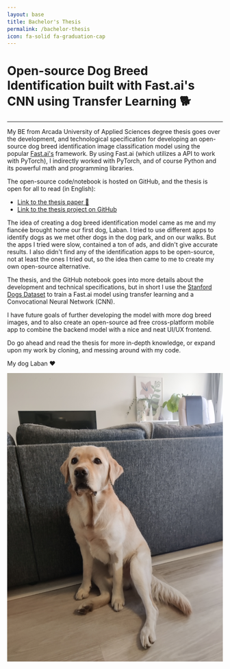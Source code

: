 ```yaml
---
layout: base
title: Bachelor's Thesis
permalink: /bachelor-thesis
icon: fa-solid fa-graduation-cap
---
```


# Open-source Dog Breed Identification built with Fast.ai's CNN using Transfer Learning 🐕

---

My BE from Arcada University of Applied Sciences degree thesis goes over the development, and technological specification for developing an open-source dog breed identification image classification model using the popular <a href="https://github.com/fastai/fastai" target="_blank">Fast.ai's</a> framework. By using Fast.ai (which utilizes a API to work with PyTorch), I indirectly worked with PyTorch, and of course Python and its powerful math and programming libraries.

The open-source code/notebook is hosted on GitHub, and the thesis is open for all to read (in English):

- <a href="https://www.theseus.fi/handle/10024/799064" target="_blank">Link to the thesis paper 📖</a>
- <a href="https://github.com/krullmizter/dog-breed-id-fastai" target="_blank">Link to the thesis project on GitHub</a>

The idea of creating a dog breed identification model came as me and my fiancée brought home our first dog, Laban. I tried to use different apps to identify dogs as we met other dogs in the dog park, and on our walks. But the apps I tried were slow, contained a ton of ads, and didn't give accurate results. I also didn't find any of the identification apps to be open-source, not at least the ones I tried out, so the idea then came to me to create my own open-source alternative.

The thesis, and the GitHub notebook goes into more details about the development and technical specifications, but in short I use the <a href="http://vision.stanford.edu/aditya86/ImageNetDogs/" target="_blank">Stanford Dogs Dataset</a> to train a Fast.ai model using transfer learning and a Convocational Neural Network (CNN).

I have future goals of further developing the model with more dog breed images, and to also create an open-source ad free cross-platform mobile app to combine the backend model with a nice and neat UI/UX frontend.

Do go ahead and read the thesis for more in-depth knowledge, or expand upon my work by cloning, and messing around with my code.

<p>My dog Laban ❤️</p>
<img src='https://github.com/krullmizter/dog-breed-id-fastai/blob/main/laban.jpg?raw=1' alt="My dog Laban ❤️" loading="lazy"/>
